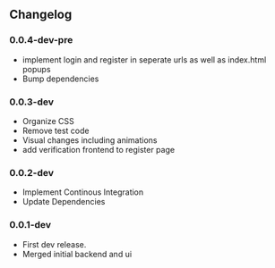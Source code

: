 ## Changelog

### 0.0.4-dev-pre
- implement login and register in seperate urls as well as index.html popups
- Bump dependencies

### 0.0.3-dev
- Organize CSS
- Remove test code
- Visual changes including animations
- add verification frontend to register page

### 0.0.2-dev
- Implement Continous Integration
- Update Dependencies

### 0.0.1-dev
- First dev release.
- Merged initial backend and ui
